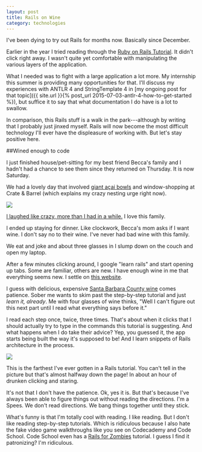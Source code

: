 ```yaml
---
layout: post
title: Rails on Wine
category: technologies
---
```


I've been dying to try out Rails for months now. Basically since December.

Earlier in the year I tried reading through the [Ruby on Rails Tutorial](https://www.railstutorial.org/book). It didn't click right away. I wasn't quite yet comfortable with manipulating the various layers of the application.

What I needed was to fight with a large application a lot more. My internship this summer is providing many opportunities for that. I'll discuss my experiences with ANTLR 4 and StringTemplate 4 in [my ongoing post for that topic]({{ site.url }}{% post_url 2015-07-03-antlr-4-how-to-get-started %}), but suffice it to say that what documentation I do have is a lot to swallow.

In comparison, this Rails stuff is a walk in the park---although by writing that I probably just jinxed myself. Rails will now become the most difficult technology I'll ever have the displeasure of working with. But let's stay positive here.

##Wined enough to code

I just finished house/pet-sitting for my best friend Becca's family and I hadn't had a chance to see them since they returned on Thursday. It is now Saturday.

We had a lovely day that involved [giant açai bowls](http://www.healthygreenorganics.com/) and window-shopping at Crate & Barrel (which explains my crazy nesting urge right now).

<img class="wide" src="http://i.imgur.com/AD6WuL6.jpg"/>

[I laughed like crazy, more than I had in a while.](https://youtu.be/JofRc_qQCAs) I love this family.

I ended up staying for dinner. Like clockwork, Becca's mom asks if I want wine. I don't say no to their wine. I've never had bad wine with this family.

We eat and joke and about three glasses in I slump down on the couch and open my laptop.

After a few minutes clicking around, I google "learn rails" and start opening up tabs. Some are familiar, others are new. I have enough wine in me that everything seems new. I settle on [this website](http://guides.rubyonrails.org/getting_started.html).

I guess with delicious, expensive [Santa Barbara County wine](http://www.longoriawine.com/) comes patience. Sober me wants to skim past the step-by-step tutorial and just *learn it, already*. Me with four glasses of wine thinks, "Well I can't figure out this next part until I read what everything says before it." 

I read each step once, twice, three times. That's about when it clicks that I should actually try to type in the commands this tutorial is suggesting. And what happens when I do take their advice? Yep, you guessed it, the app starts being built the way it's supposed to be! And I learn snippets of Rails architecture in the process.

<img class="wide" src="http://i.imgur.com/thUkBem.png?1"/>

This is the farthest I've ever gotten in a Rails tutorial. You can't tell in the picture but that's almost halfway down the page! In about an hour of drunken clicking and staring.

It's not that I don't have the patience. Ok, yes it is. But that's because I've always been able to figure things out without reading the directions. I'm a Spees. We don't read directions. We bang things together until they stick.

What's funny is that I'm totally cool with reading. I like reading. But I don't like reading step-by-step tutorials. Which is ridiculous because I also hate the fake video game walkthroughs like you see on Codecademy and Code School. Code School even has a [Rails for Zombies](http://railsforzombies.org/) tutorial. I guess I find it patronizing? I'm ridiculous.

